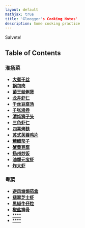 ```yaml
---
layout: default
mathjax: true
title: 'Gloogger's Cooking Notes'
description: Some cooking practice
---
```

Salvete!

## **Table of Contents**

### 淮扬菜
* [**大煮干丝**](dazhugansi.html)
* [**锅包肉**](guobaorou.html)
* [**菌王蛤蜊煲**](junwanggelibao.html)
* [**龙井虾仁**](longjingxiaren.html)
* [**千丝豆腐汤**](qiansidoufutang.html)
* [**千张鸡卷**](qianzhangjijuan.html)
* [**清炖狮子头**](qingdunshizitou.html)
* [**三色虾仁**](sansexiaren.html)
* [**四喜烤麸**](sixikaofu.html)
* [**苏式芙蓉鸡片**](sushifurongjipian.html)
* [**糖醋茄子**](tangcuqiezi.html)
* [**蟹黄豆腐**](xiehuangdoufu.html)
* [**扬州炒饭**](yangzhouchaofan.html)
* [**油爆元宝虾**](youbaoyuanbaoxia.html)
* [**炸大虾**](zhadaxia.html)

 

### 粤菜
* [**避风塘焗茄盒**](bifengtangjuqiehe.html)
* [**翡翠芝士虾**](feicuizhishixia.html)
* [**黑椒牛仔粒**](heijiaoniuzaili.html)
* [**椒盐排骨**](jiaoyanpaigu.html)
* [****]()
* [****]()

